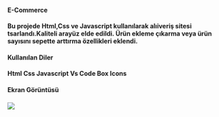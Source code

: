 ﻿<h4>E-Commerce <h4>
 Bu projede Html,Css ve Javascript kullanılarak alıiveriş sitesi tsarlandı.Kaliteli arayüz elde edildi.
 Ürün ekleme çıkarma veya ürün sayısını sepette arttırma özellikleri eklendi.

<h4>Kullanılan Diler <h4>

Html
Css
Javascript
Vs Code
Box Icons

<h4>Ekran Görüntüsü <h4>

![](ekran.gif)

